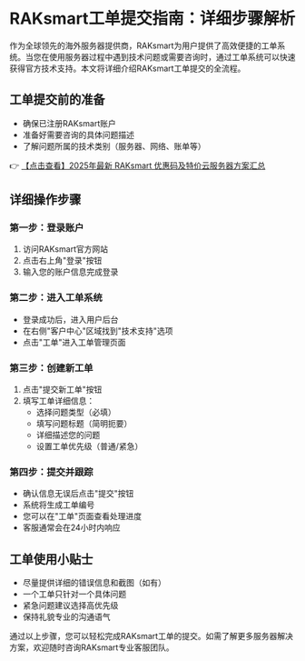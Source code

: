# RAKsmart工单提交指南：详细步骤解析

作为全球领先的海外服务器提供商，RAKsmart为用户提供了高效便捷的工单系统。当您在使用服务器过程中遇到技术问题或需要咨询时，通过工单系统可以快速获得官方技术支持。本文将详细介绍RAKsmart工单提交的全流程。

## 工单提交前的准备
- 确保已注册RAKsmart账户
- 准备好需要咨询的具体问题描述
- 了解问题所属的技术类别（服务器、网络、账单等）

👉 [【点击查看】2025年最新 RAKsmart 优惠码及特价云服务器方案汇总](https://bit.ly/raksmart)

## 详细操作步骤

### 第一步：登录账户
1. 访问RAKsmart官方网站
2. 点击右上角"登录"按钮
3. 输入您的账户信息完成登录

### 第二步：进入工单系统
- 登录成功后，进入用户后台
- 在右侧"客户中心"区域找到"技术支持"选项
- 点击"工单"进入工单管理页面

### 第三步：创建新工单
1. 点击"提交新工单"按钮
2. 填写工单详细信息：
   - 选择问题类型（必填）
   - 填写问题标题（简明扼要）
   - 详细描述您的问题
   - 设置工单优先级（普通/紧急）

### 第四步：提交并跟踪
- 确认信息无误后点击"提交"按钮
- 系统将生成工单编号
- 您可以在"工单"页面查看处理进度
- 客服通常会在24小时内响应

## 工单使用小贴士
- 尽量提供详细的错误信息和截图（如有）
- 一个工单只针对一个具体问题
- 紧急问题建议选择高优先级
- 保持礼貌专业的沟通语气

通过以上步骤，您可以轻松完成RAKsmart工单的提交。如需了解更多服务器解决方案，欢迎随时咨询RAKsmart专业客服团队。